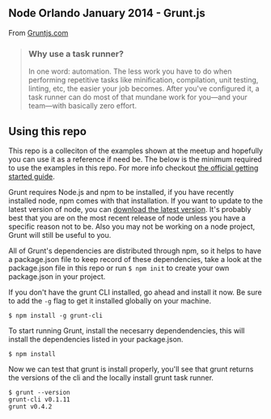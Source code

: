 ## Node Orlando January 2014 - Grunt.js

From [Gruntjs.com](http://gruntjs.com)

> ### Why use a task runner?
> In one word: automation. The less work you have to do when performing repetitive tasks like minification, compilation, unit testing, linting, etc, the easier your job becomes. After you've configured it, a task runner can do most of that mundane work for you—and your team—with basically zero effort.

## Using this repo

This repo is a colleciton of the examples shown at the meetup and hopefully you can use it as a reference if need be. The below is the minimum required to use the examples in this repo. For more info checkout [the official getting started guide](http://gruntjs.com/getting-started).

Grunt requires Node.js and npm to be installed, if you have recently installed node, npm comes with that installation. If you want to update to the latest version of node, you can [download the latest version](http://nodejs.org/download/). It's probably best that you are on the most recent release of node unless you have a specific reason not to be. Also you may not be working on a node project, Grunt will still be useful to you.

All of Grunt's dependencies are distributed through npm, so it helps to have a package.json file to keep record of these dependencies, take a look at the package.json file in this repo or run `$ npm init` to create your own package.json in your project. 

If you don't have the grunt CLI installed, go ahead and install it now. Be sure to add the `-g` flag to get it installed globally on your machine.

```
$ npm install -g grunt-cli
```

To start running Grunt, install the necesarry dependendencies, this will install the dependencies listed in your package.json.

```
$ npm install
```

Now we can test that grunt is install properly, you'll see that grunt returns the versions of the cli and the locally install grunt task runner.

```
$ grunt --version
grunt-cli v0.1.11
grunt v0.4.2
```


